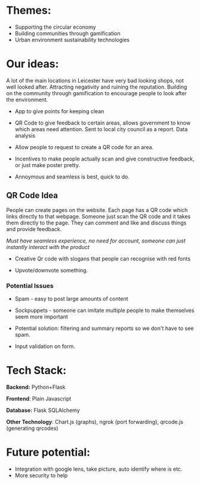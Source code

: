 
# Themes:

- Supporting the circular economy
- Building communities through gamification
- Urban environment sustainability technologies

# Our ideas:

A lot of the main locations in Leicester have very bad looking shops, not well looked after.
Attracting negativity and ruining the reputation.
Building on the community through gamification to encourage people to look after the environment.

* App to give points for keeping clean

* QR Code to give feedback to certain areas, allows government to know which areas need attention. Sent to local city council as a report. Data analysis

* Allow people to request to create a QR code for an area.

* Incentives to make people actually scan and give constructive feedback, or just make poster pretty.
* Annoymous and seamless is best, quick to do.

## QR Code Idea

People can create pages on the website. Each page has a QR code which links directly to that webpage. Someone just scan the QR code and it takes them directly to the page. They can comment and like and discuss things and provide feedback.

*Must have seamless experience, no need for account, someone can just instantly interact with the product*

* Creative Qr code with slogans that people can recognise with red fonts  

* Upvote/downvote something.

### Potential Issues

* Spam - easy to post large amounts of content
* Sockpuppets - someone can imitate multiple people to make themselves seem more important

* Potential solution: filtering and summary reports so we don't have to see spam.
* Input validation on form.

# Tech Stack:

**Backend:** Python+Flask

**Frontend**: Plain Javascript

**Database:** Flask SQLAlchemy

**Other Technology**: Chart.js (graphs), ngrok (port forwarding), qrcode.js (generating qrcodes)

# Future potential:

- Integration with google lens, take picture, auto identify where is etc.
- More security to help

